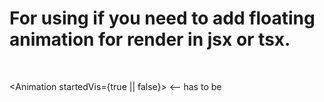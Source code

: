 <h1>For using if you need to add floating animation for render in jsx or tsx. </h1> 
<br />

<Animation startedVis={true || false}> <-- has to be

